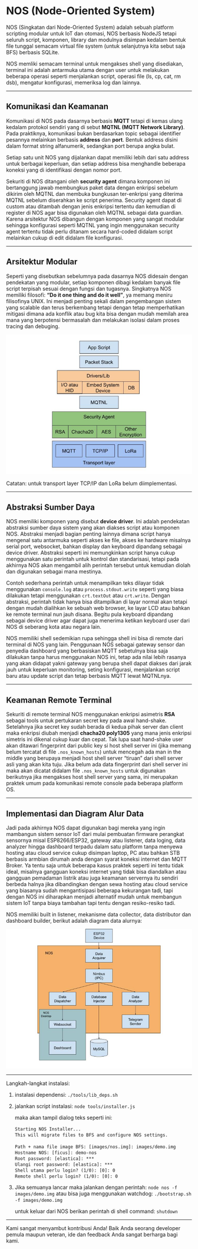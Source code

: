 # NOS (Node-Oriented System)

NOS (Singkatan dari Node-Oriented System) adalah sebuah platform scripting modular untuk IoT dan otomasi, NOS berbasis NodeJS tetapi seluruh script, komponen, library dan modulnya disimpan kedalam bentuk file tunggal semacam virtual file system (untuk selanjutnya kita sebut saja BFS) berbasis SQLite.

NOS memliki semacam terminal untuk mengakses shell yang disediakan, terminal ini adalah antarmuka utama dengan user untuk melakukan beberapa operasi seperti menjalankan script, operasi file (ls, cp, cat, rm dsb), mengatur konfigurasi, memeriksa log dan lainnya.

---

## Komunikasi dan Keamanan

Komunikasi di NOS pada dasarnya berbasis **MQTT** tetapi di kemas ulang kedalam protokol sendiri yang di sebut **MQTNL (MQTT Network Library)**. Pada praktiknya, komunikasi bukan berdasarkan topic sebagai identifier pesannya melainkan berbasis **address** dan **port**. Bentuk address disini dalam format string alfanumerik, sedangkan port berupa angka bulat.

Setiap satu unit NOS yang dijalankan dapat memiliki lebih dari satu address untuk berbagai keperluan, dan setiap address bisa menghandle beberapa koneksi yang di identifikasi dengan nomor port.

Sekuriti di NOS ditangani oleh **security agent** dimana komponen ini bertanggung jawab membungkus paket data dengan enkripsi sebelum dikirim oleh MQTNL dan membuka bungkusan ter-enkripsi yang diterima MQTNL sebelum diserahkan ke script penerima. Security agent dapat di custom atau ditambah dengan jenis enkripsi tertentu dan kemudian di register di NOS agar bisa digunakan oleh MQTNL sebagai data guardian. Karena arsitektur NOS dibangun dengan komponen yang sangat modular sehingga konfigurasi seperti MQTNL yang ingin menggunakan security agent tertentu tidak perlu ditanam secara hard-coded didalam script melainkan cukup di edit didalam file konfigurasi.

---

## Arsitektur Modular

Seperti yang disebutkan sebelumnya pada dasarnya NOS didesain dengan pendekatan yang modular, setiap komponen dibagi kedalam banyak file script terpisah sesuai dengan fungsi dan tugasnya. Singkatnya NOS memiliki filosofi: **“Do it one thing and do it well”**, ya memang meniru filisofinya UNIX. Ini menjadi penting sekali dalam pengembangan sistem yang scalable dan terus berkembang tetapi dengan tetap memperhatikan mitigasi dimana ada konflik atau bug kita bisa dengan mudah memilah area mana yang berpotensi bermasalah dan melakukan isolasi dalam proses tracing dan debuging.

![Arsitektur Komunikasi di NOS](docs/arsitektur-mqtnl.jpg)

Catatan: untuk transport layer TCP/IP dan LoRa belum diimplementasi.

---

## Abstraksi Sumber Daya

NOS memiliki komponen yang disebut **device driver**. Ini adalah pendekatan abstraksi sumber daya sistem yang akan diakses script atau komponen NOS. Abstraksi menjadi bagian penting lainnya dimana script hanya mengenal satu antarmuka seperti akses ke file, akses ke hardware misalnya serial port, websocket, bahkan display dan keyboard dipandang sebagai device driver. Abstraksi seperti ini memungkinkan script hanya cukup menggunakan satu perintah untuk kontrol dan standarisasi, tetapi pada akhirnya NOS akan mengambil alih perintah tersebut untuk kemudian diolah dan digunakan sebagai mana mestinya.

Contoh sederhana perintah untuk menampilkan teks dilayar tidak menggunakan `console.log` atau `process.stdout.write` seperti yang biasa dilakukan tetapi menggunakan `crt.textOut` atau `crt.write`. Dengan abstraksi, perintah tidak hanya bisa ditampilkan di layar normal akan tetapi dengan mudah dialihkan ke sebuah web browser, ke layar LCD atau bahkan ke remote terminal nun jauh disana. Begitu pula keyboard dipandang sebagai device driver agar dapat juga menerima ketikan keyboard user dari NOS di seberang kota atau negara lain.

NOS memiliki shell sedemikian rupa sehingga shell ini bisa di remote dari terminal di NOS yang lain. Penggunaan NOS sebagai gateway sensor dan penyedia dashboard yang berbasiskan MQTT sebetulnya bisa saja dilakukan tanpa harus menggunakan NOS ini, tetap ada nilai lebih rasanya yang akan didapat yakni gateway yang berupa shell dapat diakses dari jarak jauh untuk keperluan monitoring, seting konfigurasi, menjalankan script baru atau update script dan tetap berbasis MQTT lewat MQTNLnya.

---

## Keamanan Remote Terminal

Sekuriti di remote terminal NOS menggunakan enkripsi asimetris **RSA** sebagai tools untuk pertukaran secret key pada awal hand-shake. Setelahnya jika secret key sudah berada di kedua pihak server dan client maka enkripsi diubah menjadi **chacha20 poly1305** yang mana jenis enkripsi simetris ini dikenal cukup kuar dan cepat. Tak lupa saat hand-shake user akan ditawari fingerprint dari public key si host shell server ini (jika memang belum tercatat di file `.nos_known_hosts`) untuk mencegah ada man in the middle yang berupaya menjadi host shell server “tiruan” dari shell server asli yang akan kita tuju. Jika belum ada data fingerprint dari shell server ini maka akan dicatat didalam file `.nos_known_hosts` untuk digunakan berikutnya jika mengakses host shell server yang sama, ini merupakan praktek umum pada komunikasi remote console pada beberapa platform OS.

---

## Implementasi dan Diagram Alur Data

Jadi pada akhirnya NOS dapat digunakan bagi mereka yang ingin mambangun sistem sensor IoT dari mulai pembuatan firmware perangkat sensornya misal ESP8266/ESP32, gateway atau listener, data loging, data analyzer hingga dashboard terpadu dalam satu platform tanpa menyewa hosting atau cloud service cukup disimpan laptop, PC atau bahkan STB berbasis armbian dirumah anda dengan syarat koneksi internet dan MQTT Broker. Ya tentu saja untuk beberapa kasus praktek seperti ini tentu tidak ideal, misalnya gangguan koneksi internet yang tidak bisa diandalkan atau gangguan pemadaman listrik atau juga keamanan servernya itu sendiri berbeda halnya jika dibandingkan dengan sewa hosting atau cloud service yang biasanya sudah mengantisipasi beberapa kekurangan tadi, tapi dengan NOS ini diharapkan menjadi alternatif mudah untuk membangun sistem IoT tanpa biaya tambahan tapi tentu dengan resiko-resiko tadi.

NOS memiliki built in listener, mekanisme data collector, data distributor dan dashboard builder, berikut adalah diagram data alurnya:

![Alur Data Monitoring Sensor](docs/diagram-iot-nos.jpg)

---


Langkah-langkat instalasi:

1. instalasi dependensi:
   `./tools/lib_deps.sh`

2. jalankan script instalasi:
   `node tools/installer.js`

	maka akan tampil dialog teks seperti ini:
	```
	Starting NOS Installer...
	This will migrate files to BFS and configure NOS settings.
	
	Path + nama file image BFS: [images/nos.img]: images/demo.img
	Hostname NOS: [ficus]: demo-nos
	Root password: [elastica]: ***
	Ulangi root password: [elastica]: ***
	Shell utama perlu login? (1/0): [0]: 0
	Remote shell perlu login? (1/0): [0]: 0
 	```
 3. Jika semuanya lancar maka jalankan dengan perintah:
    `node nos -f images/demo.img`
    atau bisa juga menggunakan watchdog:
    `./bootstrap.sh -f images/demo.img`

	untuk keluar dari NOS berikan perintah di shell command:
	`shutdown`

---

Kami sangat menyambut kontribusi Anda! Baik Anda seorang developer pemula maupun veteran, ide dan feedback Anda sangat berharga bagi kami.
